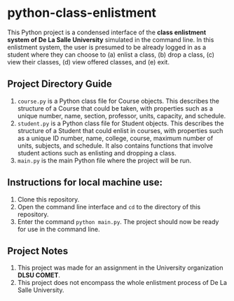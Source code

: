 # python-class-enlistment
This Python project is a condensed interface of the **class enlistment system of De La Salle University** simulated in the command line. In this enlistment system, the user is presumed to be already logged in as a student where they can choose to (a) enlist a class, (b) drop a class, (c) view their classes, (d) view offered classes, and (e) exit.

## Project Directory Guide
1. `course.py` is a Python class file for Course objects. This describes the structure of a Course that could be taken, with properties such as a unique number, name, section, professor, units, capacity, and schedule.
2. `student.py` is a Python class file for Student objects. This describes the structure of a Student that could enlist in courses, with properties such as a unique ID number, name, college, course, maximum number of units, subjects, and schedule. It also contains functions that involve student actions such as enlisting and dropping a class.
3. `main.py` is the main Python file where the project will be run.

## Instructions for local machine use:
1. Clone this repository.
2. Open the command line interface and `cd` to the directory of this repository.
3. Enter the command `python main.py`. The project should now be ready for use in the command line.
 
## Project Notes
1. This project was made for an assignment in the University organization **DLSU COMET**.
2. This project does not encompass the whole enlistment process of De La Salle University.
